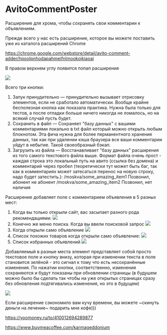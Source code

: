 # AvitoCommentPoster
Расширение для хрома, чтобы сохранять свои комментарии к объявлениям.

Прежде всего у нас есть расширение, которое вы можете поставить уже из каталога расширений Chrome 

https://chrome.google.com/webstore/detail/avito-comment-adder/hpoolpnhodapahmeifnlmookojkiaoai

В правом верхнем углу появится попап расширения

![](https://sun9-34.userapi.com/impg/fyNN2RomufCyPGEXFntnlkVoU9EyWRQMUinJ3Q/iFRqXpN2P2g.jpg?size=336x285&quality=96&proxy=1&sign=6df7cb9dff11a6c1c1016c3a1dcd67c7&type=album)

Всего три кнопки:
1) Запук принудительно — принудительно вызывает отрисовку элементов, если не сработало автоматически. Вообще крайне бесполезная кнопка как показала практика. Нужна была только для тестов, а после отладки больше ничего никогда не ломалось, но на всякий случай пусть будет.
2) Сохранить в файл — Сохраняет "базу данных" с вашими комментариями локально в txt файл который можно открыть любым блокнотом. Эта фича нужна для более перманентного хранения данных, так как при удалении кэша браузера все ваши комментарии уйдут в небытие. Такой своеобразный бэкап.
3) Загрузить из файла — Восстанавливает "базу данных" расширения из того самого текстового файла выше. Формат файла очень прост - каждая строка это локальный путь на авито (ссылка без домена) и комментарий через пробел (теоретически тут может быть баг, так как в комментариях может затесаться перенос на новую строку, надо будет затестить.):
/moskva/some_amazing_item1 Позвонил, абонент не абонент
/moskva/some_amazing_item2 Позвонил, нет наличия

Расширение добавляет поле с комментарием объявления в 5 разных мест:
1) Когда вы только открыли сайт, вас засыпает разного рода рекомендациями:
![](https://sun9-25.userapi.com/impg/DdpHH9pTHyuPZjxcIcuds_d3f__OYR6SOskvMw/bYM9gzqQRks.jpg?size=1375x805&quality=96&proxy=1&sign=94161f98f6f08d867ad0216b3dcf0fdb&type=album)
2) Конечно же меню поиска. Когда вы ввели поисковой запрос
![](https://sun9-43.userapi.com/impg/TqppjYjjBrVn46n0njGfqUeh2_LRaN0f4Hd1JQ/V6dWo1tjHoI.jpg?size=1291x904&quality=96&proxy=1&sign=464d49d0c635fb5a934047151dda19b9&type=album)
3) Когда открыли само объявление
![](https://sun9-41.userapi.com/impg/_lbPKPl35MGPRrqPG-pkI2J9kQjcDIoPnElf0A/1bRyxU8T_h4.jpg?size=1102x925&quality=96&proxy=1&sign=d21b6d4830132ae1c287420fe10bfe8a&type=album)
4) Список похожих товаров когда открыли само объявление:
![](https://sun9-62.userapi.com/impg/IVCsEvikVKUS-evo-DnEzckk6VYOlt0QLuLk2g/zOOqBTHuLkI.jpg?size=1064x931&quality=96&proxy=1&sign=5eea4f4cf2a334ab7eb3ce79099b84ab&type=album)
5) Список избранных объявлений
![](https://sun9-72.userapi.com/impg/C8QbNxayo7i3iR1l0k3R3zTfd0IwXhB7ACsnGw/aqCGMc-W5oQ.jpg?size=1019x843&quality=96&proxy=1&sign=79b6442481291fa4f79e7c97ab102b3b&type=album)

Добавляемый в разные места элемент представляет собой просто текстовое поле и кнопку внизу, которая при изменении текста в поле становится зелёной - это сигнал к тому что есть несохранённые изменения. По нажатии кнопки, соответственно, изменения сохраняются и будут показаны при обновлении страницы (в будушем можно было бы сделать так чтобы на уже открытых страницах сразу без обновления подтягивались изменения, но это в будущем)

![](https://sun9-46.userapi.com/impg/yWtukk0H-aFuMMO0CFVxw3FcbbqosH0NPxGcSw/RxRhPW9dusU.jpg?size=377x344&quality=96&proxy=1&sign=86fa70f16984741b0805d7e86dd018a9&type=album)

Если расширение сэкономило вам кучу времени, вы можете ~скинуть деньги на лечение~ подарить мне кофе)))

https://yoomoney.ru/to/410012694289877

https://www.buymeacoffee.com/karmageddonium

